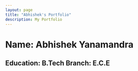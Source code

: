 ```yaml
---
layout: page
title: "Abhishek's Portfolio"
description: My Portfolio
---
```

# Name: Abhishek Yanamandra
## Education: B.Tech        Branch: E.C.E

